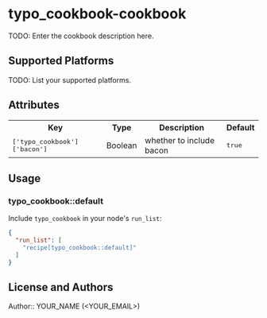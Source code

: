 # typo_cookbook-cookbook

TODO: Enter the cookbook description here.

## Supported Platforms

TODO: List your supported platforms.

## Attributes

<table>
  <tr>
    <th>Key</th>
    <th>Type</th>
    <th>Description</th>
    <th>Default</th>
  </tr>
  <tr>
    <td><tt>['typo_cookbook']['bacon']</tt></td>
    <td>Boolean</td>
    <td>whether to include bacon</td>
    <td><tt>true</tt></td>
  </tr>
</table>

## Usage

### typo_cookbook::default

Include `typo_cookbook` in your node's `run_list`:

```json
{
  "run_list": [
    "recipe[typo_cookbook::default]"
  ]
}
```

## License and Authors

Author:: YOUR_NAME (<YOUR_EMAIL>)
